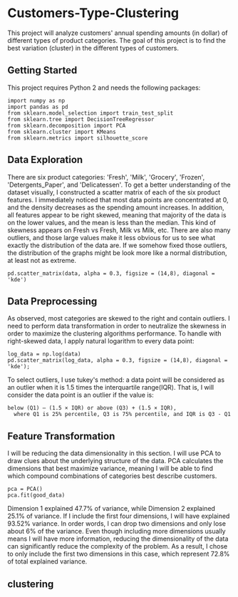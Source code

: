# Customers-Type-Clustering
This project will analyze customers' annual spending amounts (in dollar) of different types of product categories. The goal of this project is to find the best variation (cluster) in the different types of customers.

## Getting Started
This project requires Python 2 and needs the following packages: 
```
import numpy as np
import pandas as pd
from sklearn.model_selection import train_test_split
from sklearn.tree import DecisionTreeRegressor
from sklearn.decomposition import PCA
from sklearn.cluster import KMeans
from sklearn.metrics import silhouette_score
```

## Data Exploration
There are six product categories: 'Fresh', 'Milk', 'Grocery', 'Frozen', 'Detergents_Paper', and 'Delicatessen'. To get a better understanding of the dataset visually, I constructed a scatter matrix of each of the six product features. I immediately noticed that most data points are concentrated at 0, and the density decreases as the spending amount increases. In addition, all features appear to be right skewed, meaning that majority of the data is on the lower values, and the mean is less than the median. This kind of skewness appears on Fresh vs Fresh, Milk vs Milk, etc. There are also many outliers, and those large values make it less obvious for us to see what exactly the distribution of the data are. If we somehow fixed those outliers, the distribution of the graphs might be look more like a normal distribution, at least not as extreme.
```
pd.scatter_matrix(data, alpha = 0.3, figsize = (14,8), diagonal = 'kde')
```

## Data Preprocessing
As observed, most categories are skewed to the right and contain outliers. I need to perform data transformation in order to neutralize the skewness in order to maximize the clustering algorithms performance.
To handle with right-skewed data, I apply natural logarithm to every data point:
```
log_data = np.log(data)
pd.scatter_matrix(log_data, alpha = 0.3, figsize = (14,8), diagonal = 'kde');
```

To select outliers, I use tukey's method: a data point will be considered as an outlier when it is 1.5 times the interquartile range(IQR). That is, I will consider the data point is an outlier if the value is: 
```
below (Q1) – (1.5 × IQR) or above (Q3) + (1.5 × IQR), 
  where Q1 is 25% percentile, Q3 is 75% percentile, and IQR is Q3 - Q1
```

## Feature Transformation
I will be reducing the data dimensionality in this section. I will use PCA to draw clues about the underlying structure of the data. PCA calculates the dimensions that best maximize variance, meaning I will be able to find which compound combinations of categories best describe customers. 
```
pca = PCA()
pca.fit(good_data)
```
Dimension 1 explained 47.7% of variance, while Dimension 2 explained 25.1% of variance. If I include the first four dimensions, I will have explained 93.52% variance. In order words, I can drop two dimensions and only lose about 6% of the variance. Even though including more dimensions usually means I will have more information, reducing the dimensionality of the data can significantly reduce the complexity of the problem. As a result, I chose to only include the first two dimensions in this case, which represent 72.8% of total explained variance.

## clustering

